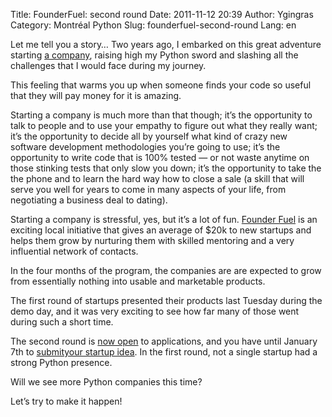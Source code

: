 Title: FounderFuel: second round
Date: 2011-11-12 20:39
Author: Ygingras
Category: Montréal Python
Slug: founderfuel-second-round
Lang: en

<!--:en-->

Let me tell you a story… Two years ago, I embarked on this great
adventure starting [a company][], raising high my Python sword and
slashing all the challenges that I would face during my journey.

This feeling that warms you up when someone finds your code so useful
that they will pay money for it is amazing.

Starting a company is much more than that though; it’s the opportunity
to talk to people and to use your empathy to figure out what they really
want; it’s the opportunity to decide all by yourself what kind of crazy
new software development methodologies you’re going to use; it’s the
opportunity to write code that is 100% tested — or not waste anytime on
those stinking tests that only slow you down; it’s the opportunity to
take the the phone and to learn the hard way how to close a sale (a
skill that will serve you well for years to come in many aspects of your
life, from negotiating a business deal to dating).

Starting a company is stressful, yes, but it’s a lot of fun. [Founder
Fuel][] is an exciting local initiative that gives an average of $20k
to new startups and helps them grow by nurturing them with skilled
mentoring and a very influential network of contacts.

In the four months of the program, the companies are are expected to
grow from essentially nothing into usable and marketable products.

The first round of startups presented their products last Tuesday during
the demo day, and it was very exciting to see how far many of those went
during such a short time.

The second round is [now open][] to applications, and you have until
January 7th to [submityour startup idea][]. In the first round, not a
single startup had a strong Python presence.

Will we see more Python companies this time?

Let’s try to make it happen!

  [a company]: http://ajah.ca
  [Founder Fuel]: http://founderfuel.com/en/
  [now open]: http://founderfuel.com/en/schedule/
  [submityour startup idea]: http://founderfuel.com/en/apply/
